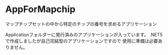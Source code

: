 # AppForMapchip
マップチップセットの中から特定のチップの番号を求めるアプリケーション

Applicationフォルダーに発行済みのアプリケーションが入っています。
.NET5で作成しましたが自己完結型のアプリケーションですので
使用に準備は必要ありません。
